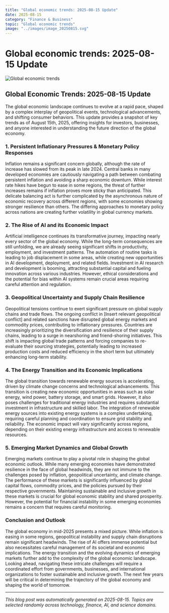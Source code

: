 ```yaml
---
title: "Global economic trends: 2025-08-15 Update"
date: 2025-08-15
category: "Finance & Business"
topic: "Global economic trends"
image: "../images/image_20250815.svg"
---
```


# Global economic trends: 2025-08-15 Update

![Global economic trends](../images/image_20250815.svg)

## Global Economic Trends: 2025-08-15 Update

The global economic landscape continues to evolve at a rapid pace, shaped by a complex interplay of geopolitical events, technological advancements, and shifting consumer behaviors.  This update provides a snapshot of key trends as of August 15th, 2025, offering insights for investors, businesses, and anyone interested in understanding the future direction of the global economy.


### 1. Persistent Inflationary Pressures & Monetary Policy Responses

Inflation remains a significant concern globally, although the rate of increase has slowed from its peak in late 2024.  Central banks in many developed economies are cautiously navigating a path between combating persistent inflation and avoiding a sharp economic downturn.  While interest rate hikes have begun to ease in some regions, the threat of further increases remains if inflation proves more sticky than anticipated. This delicate balancing act is further complicated by the asynchronous nature of economic recovery across different regions, with some economies showing stronger resilience than others.  The differing approaches to monetary policy across nations are creating further volatility in global currency markets.


### 2. The Rise of AI and its Economic Impact

Artificial intelligence continues its transformative journey, impacting nearly every sector of the global economy.  While the long-term consequences are still unfolding, we are already seeing significant shifts in productivity, employment, and investment patterns.  The automation of routine tasks is leading to job displacement in some areas, while creating new opportunities in AI development, deployment, and related fields.  Investment in AI research and development is booming, attracting substantial capital and fueling innovation across various industries. However, ethical considerations and the potential for bias within AI systems remain crucial areas requiring careful attention and regulation.


### 3. Geopolitical Uncertainty and Supply Chain Resilience

Geopolitical tensions continue to exert significant pressure on global supply chains and trade flows.  The ongoing conflict in [Insert relevant geopolitical conflict] and related sanctions have disrupted global energy markets and commodity prices, contributing to inflationary pressures.  Countries are increasingly prioritizing the diversification and resilience of their supply chains, leading to a surge in nearshoring and friend-shoring initiatives. This shift is impacting global trade patterns and forcing companies to re-evaluate their sourcing strategies, potentially leading to increased production costs and reduced efficiency in the short term but ultimately enhancing long-term stability.


### 4.  The Energy Transition and its Economic Implications

The global transition towards renewable energy sources is accelerating, driven by climate change concerns and technological advancements.  This transition is creating new economic opportunities in areas such as solar energy, wind power, battery storage, and smart grids.  However, it also poses challenges for traditional energy industries and requires substantial investment in infrastructure and skilled labor.  The integration of renewable energy sources into existing energy systems is a complex undertaking, requiring careful planning and coordination to ensure grid stability and reliability.  The economic impact will vary significantly across regions, depending on their existing energy infrastructure and access to renewable resources.


### 5.  Emerging Market Dynamics and Global Growth

Emerging markets continue to play a pivotal role in shaping the global economic outlook.  While many emerging economies have demonstrated resilience in the face of global headwinds, they are not immune to the challenges posed by inflation, geopolitical uncertainty, and climate change.  The performance of these markets is significantly influenced by global capital flows, commodity prices, and the policies pursued by their respective governments.  Maintaining sustainable and inclusive growth in these markets is crucial for global economic stability and shared prosperity.  However, the potential for financial instability in some emerging economies remains a concern that requires careful monitoring.


### Conclusion and Outlook

The global economy in mid-2025 presents a mixed picture. While inflation is easing in some regions, geopolitical instability and supply chain disruptions remain significant headwinds. The rise of AI offers immense potential but also necessitates careful management of its societal and economic implications.  The energy transition and the evolving dynamics of emerging markets further add to the complexity of the global economic landscape.  Looking ahead, navigating these intricate challenges will require a coordinated effort from governments, businesses, and international organizations to foster sustainable and inclusive growth. The next few years will be critical in determining the trajectory of the global economy and shaping the world of tomorrow.


---
*This blog post was automatically generated on 2025-08-15. Topics are selected randomly across technology, finance, AI, and science domains.*

